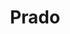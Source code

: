 ---
title: Prado
date: 
draft: false

# descripcion
description : Pulsera de plata 925 y microcubic

materials: Plata 925

color: Plateado

dimensions: 19cm largo

code: 03-21-0520

type: "Pulseras"

categories: []

price: $3.700,00

# Images
# first image will be shown in the product page
images:
  # - image: "images/path_to_image"
  # La ubicacion de las imagenes es imagenes/Pulseras/Pulseras.Microcubic/03-21-0520-prado
  - image: "./images/pulseras/microcubic/03-21-0520.JPG"
---